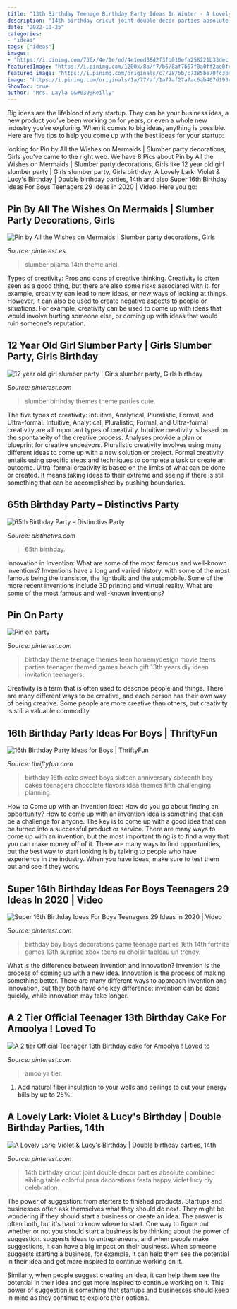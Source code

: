```yaml
---
title: "13th Birthday Teenage Birthday Party Ideas In Winter - A Lovely Lark: Violet &amp; Lucy&#039;s Birthday"
description: "14th birthday cricut joint double decor parties absolute combined sibling table colorful para decorations festa happy violet lucy diy celebration"
date: "2022-10-25"
categories:
- "ideas"
tags: ["ideas"]
images:
- "https://i.pinimg.com/736x/4e/1e/ed/4e1eed38d2f3fb010efa258221b33dec.jpg"
featuredImage: "https://i.pinimg.com/1200x/8a/f7/b6/8af7b67f0a0ff2ae0fcf271b50516a6b.jpg"
featured_image: "https://i.pinimg.com/originals/c7/28/5b/c7285be70fc3bd3ba2a13293c25a2457.jpg"
image: "https://i.pinimg.com/originals/1a/77/af/1a77af27a7ac6ab407d193e5fe96e8a8.jpg"
ShowToc: true
author: "Mrs. Layla O&#039;Reilly"
---
```



Big ideas are the lifeblood of any startup. They can be your business idea, a new product you’ve been working on for years, or even a whole new industry you’re exploring. When it comes to big ideas, anything is possible. Here are five tips to help you come up with the best ideas for your startup: 

	

		
looking for Pin by All the Wishes on Mermaids | Slumber party decorations, Girls you've came to the right web. We have 8 Pics about Pin by All the Wishes on Mermaids | Slumber party decorations, Girls like 12 year old girl slumber party | Girls slumber party, Girls birthday, A Lovely Lark: Violet &amp; Lucy&#039;s Birthday | Double birthday parties, 14th and also Super 16th Birthday Ideas For Boys Teenagers 29 Ideas in 2020 | Video. Here you go:
		
    
## Pin By All The Wishes On Mermaids | Slumber Party Decorations, Girls

<img loading=lazy src="https://i.pinimg.com/736x/52/b1/21/52b121bee40b9590bc330c80e2f59f3e.jpg" onerror="this.onerror=null;this.src='https://tse2.mm.bing.net/th?id=OIP.bHoVNmhVlKEQzYq7rM1ekQHaJ4&amp;pid=15.1';" alt="Pin by All the Wishes on Mermaids | Slumber party decorations, Girls">

_Source: pinterest.es_

>slumber pijama 14th theme ariel. 

	

Types of creativity: Pros and cons of creative thinking.
Creativity is often seen as a good thing, but there are also some risks associated with it. for example, creativity can lead to new ideas, or new ways of looking at things. However, it can also be used to create negative aspects to people or situations. For example, creativity can be used to come up with ideas that would involve hurting someone else, or coming up with ideas that would ruin someone's reputation.

    
## 12 Year Old Girl Slumber Party | Girls Slumber Party, Girls Birthday

<img loading=lazy src="https://i.pinimg.com/originals/1a/77/af/1a77af27a7ac6ab407d193e5fe96e8a8.jpg" onerror="this.onerror=null;this.src='https://tse1.mm.bing.net/th?id=OIP.qmD0NW7s2pkIv84o_rOSHwHaDm&amp;pid=15.1';" alt="12 year old girl slumber party | Girls slumber party, Girls birthday">

_Source: pinterest.com_

>slumber birthday themes theme parties cute. 

	

The five types of creativity: Intuitive, Analytical, Pluralistic, Formal, and Ultra-formal.
Intuitive, Analytical, Pluralistic, Formal, and Ultra-formal creativity are all important types of creativity. Intuitive creativity is based on the spontaneity of the creative process. Analyses provide a plan or blueprint for creative endeavors. Pluralistic creativity involves using many different ideas to come up with a new solution or project. Formal creativity entails using specific steps and techniques to complete a task or create an outcome. Ultra-formal creativity is based on the limits of what can be done or created. It means taking ideas to their extreme and seeing if there is still something that can be accomplished by pushing boundaries.

    
## 65th Birthday Party – Distinctivs Party

<img loading=lazy src="https://cdn.shopify.com/s/files/1/0734/7909/collections/65th_Birthday_Party_e2a2b081-a6e4-4840-b37d-e95191d46c08_1400x.jpg?v=1578588740" onerror="this.onerror=null;this.src='https://tse1.mm.bing.net/th?id=OIP.7Yle0_BGgWlYgMUFH2MVgAHaDe&amp;pid=15.1';" alt="65th Birthday Party – Distinctivs Party">

_Source: distinctivs.com_

>65th birthday. 

	

Innovation in Invention: What are some of the most famous and well-known inventions?
Inventions have a long and varied history, with some of the most famous being the transistor, the lightbulb and the automobile. Some of the more recent inventions include 3D printing and virtual reality. What are some of the most famous and well-known inventions?

    
## Pin On Party

<img loading=lazy src="https://i.pinimg.com/736x/b4/39/5f/b4395facddf8c29350dd4e657ee5ea48.jpg" onerror="this.onerror=null;this.src='https://tse2.mm.bing.net/th?id=OIP.RGK3dy05D2lETSuHcyfQtAHaNn&amp;pid=15.1';" alt="Pin on party">

_Source: pinterest.com_

>birthday theme teenage themes teen homemydesign movie teens parties teenager themed games beach gift 13th years diy ideen invitation teenagers. 

	

Creativity is a term that is often used to describe people and things. There are many different ways to be creative, and each person has their own way of being creative. Some people are more creative than others, but creativity is still a valuable commodity.

    
## 16th Birthday Party Ideas For Boys | ThriftyFun

<img loading=lazy src="https://img.thrfun.com/img/020/019/16th_birthday_ideas_for_boys_l3.jpg" onerror="this.onerror=null;this.src='https://tse3.mm.bing.net/th?id=OIP.hryw5Y6wYARRUn4f48EyRQHaLG&amp;pid=15.1';" alt="16th Birthday Party Ideas for Boys | ThriftyFun">

_Source: thriftyfun.com_

>birthday 16th cake sweet boys sixteen anniversary sixteenth boy cakes teenagers chocolate flavors idea themes fifth challenging planning. 

	

How to Come up with an Invention Idea: How do you go about finding an opportunity?
How to come up with an invention idea is something that can be a challenge for anyone. The key is to come up with a good idea that can be turned into a successful product or service. There are many ways to come up with an invention, but the most important thing is to find a way that you can make money off of it. There are many ways to find opportunities, but the best way to start looking is by talking to people who have experience in the industry. When you have ideas, make sure to test them out and see if they work.

    
## Super 16th Birthday Ideas For Boys Teenagers 29 Ideas In 2020 | Video

<img loading=lazy src="https://i.pinimg.com/736x/4e/1e/ed/4e1eed38d2f3fb010efa258221b33dec.jpg" onerror="this.onerror=null;this.src='https://tse2.mm.bing.net/th?id=OIP.ymdrg2x5-HB0uxcbiCzvOAAAAA&amp;pid=15.1';" alt="Super 16th Birthday Ideas For Boys Teenagers 29 Ideas in 2020 | Video">

_Source: pinterest.com_

>birthday boy boys decorations game teenage parties 16th 14th fortnite games 13th surprise xbox teens ru choisir tableau un trendy. 

	

What is the difference between invention and innovation?
Invention is the process of coming up with a new idea. Innovation is the process of making something better. There are many different ways to approach Invention and Innovation, but they both have one key difference: invention can be done quickly, while innovation may take longer.

    
## A 2 Tier Official Teenager 13th Birthday Cake For Amoolya ! Loved To

<img loading=lazy src="https://i.pinimg.com/1200x/8a/f7/b6/8af7b67f0a0ff2ae0fcf271b50516a6b.jpg" onerror="this.onerror=null;this.src='https://tse1.mm.bing.net/th?id=OIP.HsW2rM1uuBDNnTN2LoCg0gHaN-&amp;pid=15.1';" alt="A 2 tier Official Teenager 13th Birthday cake for Amoolya ! Loved to">

_Source: pinterest.com_

>amoolya tier. 

	

1. Add natural fiber insulation to your walls and ceilings to cut your energy bills by up to 25%.

    
## A Lovely Lark: Violet &amp; Lucy&#039;s Birthday | Double Birthday Parties, 14th

<img loading=lazy src="https://i.pinimg.com/originals/c7/28/5b/c7285be70fc3bd3ba2a13293c25a2457.jpg" onerror="this.onerror=null;this.src='https://tse1.mm.bing.net/th?id=OIP.h2usyWCJBqYSwC8cwBmE8gHaJ4&amp;pid=15.1';" alt="A Lovely Lark: Violet &amp; Lucy&#039;s Birthday | Double birthday parties, 14th">

_Source: pinterest.com_

>14th birthday cricut joint double decor parties absolute combined sibling table colorful para decorations festa happy violet lucy diy celebration. 

	

The power of suggestion: from starters to finished products.
Startups and businesses often ask themselves what they should do next. They might be wondering if they should start a business or create an idea. The answer is often both, but it's hard to know where to start. One way to figure out whether or not you should start a business is by thinking about the power of suggestion. 
 suggests ideas to entrepreneurs, and when people make suggestions, it can have a big impact on their business. When someone suggests starting a business, for example, it can help them see the potential in their idea and get more inspired to continue working on it. 

Similarly, when people suggest creating an idea, it can help them see the potential in their idea and get more inspired to continue working on it. This power of suggestion is something that startups and businesses should keep in mind as they continue to explore their options.

